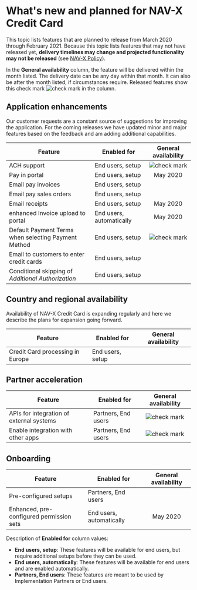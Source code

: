 # What's new and planned for NAV-X Credit Card

This topic lists features that are planned to release from March 2020 through February 2021. Because this topic lists features that may not have released yet, **delivery timelines may change and projected functionality may not be released** (see [NAV-X Policy](onlinedisclaimer.md)).

In the **General availability** column, the feature will be delivered within the month listed. The delivery date can be any day within that month. It can also be after the month listed, if circumstances require. Released features show this check mark ![check mark](/images/checkmark.png) in the column.

## Application enhancements

Our customer requests are a constant source of suggestions for improving the application. For the coming releases we have updated minor and major features based on the feedback and am adding additional capabilities.

| Feature                                             | Enabled for              | General availability |
|-----------------------------------------------------|--------------------------|:--------------------:|
| ACH support                                         | End users, setup         | ![check mark](/images/checkmark.png) |
| Pay in portal                                       | End users, setup         | May 2020             |
| Email pay invoices                                  | End users, setup         |                      |
| Email pay sales orders                              | End users, setup         |                      |
| Email receipts                                      | End users, setup         | May 2020             |
| enhanced Invoice upload to portal                   | End users, automatically | May 2020             |
| Default Payment Terms when selecting Payment Method | End users, setup         | ![check mark](/images/checkmark.png) |
| Email to customers to enter credit cards            | End users, setup         |                      |
| Conditional skipping of *Additional Authorization*  | End users, setup         |                      |

## Country and regional availability

Availability of NAV-X Credit Card is expanding regularly and here we describe the plans for expansion going forward.

| Feature                                             | Enabled for              | General availability |
|-----------------------------------------------------|--------------------------|:--------------------:|
| Credit Card processing in Europe                    | End users, setup         |                      |

## Partner acceleration

| Feature                                             | Enabled for              | General availability |
|-----------------------------------------------------|--------------------------|:--------------------:|
| APIs for integration of external systems            | Partners, End users      | ![check mark](/images/checkmark.png) |
| Enable integration with other apps                  | Partners, End users      | ![check mark](/images/checkmark.png) |

## Onboarding

| Feature                                             | Enabled for              | General availability |
|-----------------------------------------------------|--------------------------|:--------------------:|
| Pre-configured setups                               | Partners, End users      |                      |
| Enhanced, pre-configured permission sets            | End users, automatically | May 2020             |

Description of **Enabled for** column values:

- **End users, setup**: These features will be available for end users, but require additional setups before they can be used.
- **End users, automatically**: These features will be available for end users and are enabled automatically.
- **Partners, End users**: These features are meant to be used by Implementation Partners or End users.
